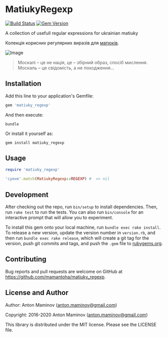 # MatiukyRegexp

[![Build Status][travis_badge]][travis]
[![Gem Version][rubygems_badge]][rubygems]

A collection of usefull regular expressions for ukrainian matiuky

Колекція корисних регулярних виразів для [матюків](https://uk.wikipedia.org/wiki/Ненормативна_лексика).

![Image](https://raw.github.com/mamantoha/matiuky_regexp/master/image.png)

> Москалі – це не нація, це – збірний образ, спосіб мислення. Москаль – це свідомість, а не походження...

## Installation

Add this line to your application's Gemfile:

```ruby
gem 'matiuky_regexp'
```

And then execute:

```console
bundle
```

Or install it yourself as:

```console
gem install matiuky_regexp
```

## Usage

```ruby
require 'matiuky_regexp'

'сукня'.match(MatiukyRegexp::REGEXP) #  => nil
```

## Development

After checking out the repo, run `bin/setup` to install dependencies. Then, run `rake test` to run the tests. You can also run `bin/console` for an interactive prompt that will allow you to experiment.

To install this gem onto your local machine, run `bundle exec rake install`. To release a new version, update the version number in `version.rb`, and then run `bundle exec rake release`, which will create a git tag for the version, push git commits and tags, and push the `.gem` file to [rubygems.org](https://rubygems.org).

## Contributing

Bug reports and pull requests are welcome on GitHub at https://github.com/mamantoha/matiuky_regexp.

## License and Author

Author: Anton Maminov (anton.maminov@gmail.com)

Copyright: 2016-2020 Anton Maminov (anton.maminov@gmail.com)

This library is distributed under the MIT license. Please see the LICENSE file.

[travis_badge]: http://img.shields.io/travis/mamantoha/matiuky_regexp.svg?style=flat
[travis]: https://travis-ci.org/mamantoha/matiuky_regexp
[rubygems_badge]: http://img.shields.io/gem/v/matiuky_regexp.svg?style=flat
[rubygems]: http://rubygems.org/gems/matiuky_regexp
